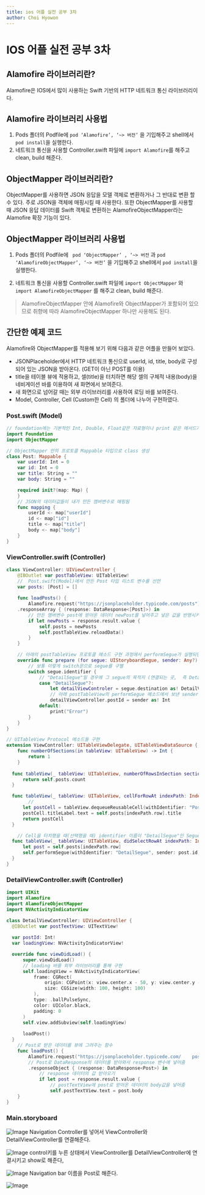 ```yaml
---
title: ios 어플 실전 공부 3차
author: Choi Hyowon
---
```

# IOS 어플 실전 공부 3차
## Alamofire 라이브러리란?
Alamofire은 IOS에서 많이 사용하는 Swift 기반의 HTTP 네트워크 통신 라이브러리이다. 

## Alamofire 라이브러리 사용법
1. Pods 폴더의 Podfile에 
` pod ‘Alamofire’, ‘~> 버전’ ` 을 기입해주고 shell에서 `pod install`을 실행한다.
2. 네트워크 통신을 사용할 Controller.swift 파일에 `import Alamofire`를 해주고 clean, build 해준다.
 
## ObjectMapper 라이브러리란?
ObjectMapper를 사용하면 JSON 응답을 모델 객체로 변환하거나 그 반대로 변환 할 수 있다. 주로 JSON을 객체에 매핑시킬 때 사용한다.
또한 ObjectMapper를 사용할 때 JSON 응답 데이터를 Swift 객체로 변환하는 AlamofireObjectMapper라는 Alamofire 확장 기능이 있다.

## ObjectMapper 라이브러리 사용법
1. Pods 폴더의 Podfile에 
` pod ‘ObjectMapper’ , ‘~> 버전` 과
` pod ‘AlamofireObjectMapper’, ‘~> 버전’ ` 을 기입해주고 shell에서 `pod install`을 실행한다.

2. 네트워크 통신을 사용할 Controller.swift 파일에 `import ObjectMapper` 와  `import AlamofireObjectMapper` 를 해주고 clean, build 해준다.

> AlamofireObjectMapper 안에 Alamofire와 ObjectMapper가 포함되어 있으므로 취향에 따라 AlamofireObjectMapper 하나만 사용해도 된다.

## 간단한 예제 코드
Alamofire와 ObjectMapper를 적용해 보기 위해 다음과 같은 어플을 만들어 보았다.
* JSONPlaceholder에서 HTTP 네트워크 통신으로  userId, id, title, body로 구성되어 있는 JSON을 받아온다. (GET이 아닌 POST를 이용)
* title을 테이블 뷰에 적용하고, 셀(title)을 터치하면 해당 셀의 구체적 내용(body)을 네비게이션 바를 이용하여 새 화면에서 보여준다. 
* 새 화면으로 넘어갈 때는 외부 라이브러리를 사용하여 로딩 바를 보여준다. 
* Model, Controller, Cell (Custom한 Cell) 의 폴더에 나누어 구현하였다.

### Post.swift (Model)
```swift
// foundation에는 기본적인 Int, Double, Float같은 자료형이나 print 같은 메서드가 들어가 있다. UIKit에는 foundation이 포함되어 있다.
import Foundation
import ObjectMapper

// ObjectMapper 안의 프로토콜 Mappable 타입으로 class 생성
class Post: Mappable {
	var userId: Int = 0
	var id: Int = 0
	var title: String = ""
	var body: String = ""

	required init?(map: Map) {
	}
	// JSON의 데이터값들이 내가 만든 멤버변수로 매핑됨
	func mapping {
		userId <- map["userId"]
		id <- map["id"]
		title <- map["title"]
		body <- map["body"]
	}
}
```

### ViewController.swift (Controller)
```swift
class ViewController: UIViewController {
	@IBOutlet var postTableView: UITableView!
	//  Post.swift(Model)에서 만든 Post 타입 리스트 변수를 선언
	var posts: [Post] = []
	
	func loadPosts() {
		Alamofire.request("https://jsonplaceholder.typicode.com/posts")
	.responseArray { (response: DataResponse<[Post]>) in
		// 만든 멤버변수 post에 받아온 데이터 newPost를 넣어주고 넣은 값을 반영시키기 위해 postTableView를 reload한다.
		if let newPosts = response.result.value {
			self.posts = newPosts
			self.postTableView.reloadData()
		}
	}

	// 아래의 postTableView 프로토콜 메소드 구현 과정에서 performSegue가 실행되면 prepare 메소드가 실행된다.
	override func prepare (for segue: UIStoryboardSegue, sender: Any?) {
		// 보통 이렇게 switch문으로 segue를 구별
		switch segue.identifier {
			// "DetailSegue"일 경우에 그 segue의 목적지 (연결되는 곳,  즉 DetailViewController)을 변수로 선언하고 강제 형변환 해준다. 
			case "DetailSegue"?:
				let detailViewControler = segue.destination as! DetailViewController
				// 아래 postTableView의 performSegue 메소드에서 보낸 sender(즉 데이터의 post.id)를 detailViewController의 postId에 대입하고 강제 형변환 해준다.
				detailViewController.postId = sender as! Int
			default:
				print("Error")
		}
	}
}

// UITableView Protocol 메소드들 구현
extension ViewController: UITableViewDelegate, UITableViewDataSource {
	func numberOfSections(in tableView: UITableView) -> Int {
		return 1
	}
    
  func tableView(_ tableView: UITableView, numberOfRowsInSection section: Int) -> Int {
      return self.posts.count
  }

  func tableView(_ tableView: UITableView, cellForRowAt indexPath: IndexPath) -> UITableViewCell {
		// 
      let postCell = tableView.dequeueReusableCell(withIdentifier: "PostCell") as! PostCell
      postCell.titleLabel.text = self.posts[indexPath.row].title
      return postCell
  }

	// Cell을 터치했을 때(선택했을 때) identifier 이름이 "DetailSegue"인 Segue를 실행시킨다. post.id를 보낸다.
  func tableView(_ tableView: UITableView, didSelectRowAt indexPath: IndexPath) {
      let post = self.posts[indexPath.row]
      self.performSegue(withIdentifier: "DetailSegue", sender: post.id)
  }
}
```

### DetailViewController.swift (Controller)
```swift
import UIKit
import Alamofire
import AlamofireObjectMapper
import NVActivityIndicatorView

class DetailViewController: UIViewController {
  @IBOutlet var postTextView: UITextView!
    
  var postId: Int!
  var loadingView: NVActivityIndicatorView!

  override func viewDidLoad() {
      super.viewDidLoad()
      // loading 바를 외부 라이브러리를 통해 구현
      self.loadingView = NVActivityIndicatorView(
          frame: CGRect(
              origin: CGPoint(x: view.center.x - 50, y: view.center.y - 50),
              size: CGSize(width: 100, height: 100)
          ),
          type: .ballPulseSync,
          color: UIColor.black,
          padding: 0
      )
      self.view.addSubview(self.loadingView)
    
      loadPost()
  }
	// Post로 받은 데이터를 뷰에 그려주는 함수
	func loadPost() {
		Alamofire.request("https://jsonplaceholder.typicede.com/	posts/\(id)")
		// Post로 DataResponse의 데이터를 받아와서 response 변수에 넣어줌
		.responseObject { (response: DataResponse<Post>) in
			// response 데이터의 값 받아오기
			if let post = response.result.value { 
				// postTextView에 post로 받아온 데이터의 body값을 넣어줌
				self.postTextView.text = post.body
	}
}
```

### Main.storyboard
![Image](/images/embed_storyboard.png)
Navigation Controller를 넣어서 ViewController와 DetailViewController를 연결해준다.

![Image](/images/networkStudy_control_storyboard.png)
control키를 누른 상태에서 ViewController를 DetailViewController에 연결시키고 show로 해준다,

![Image](/images/networkStudy_navigationTitle_storyboard.png)
Navigation bar 이름을 Post로 해준다.

![Image](/images/networkStudy_storyboard.png)

